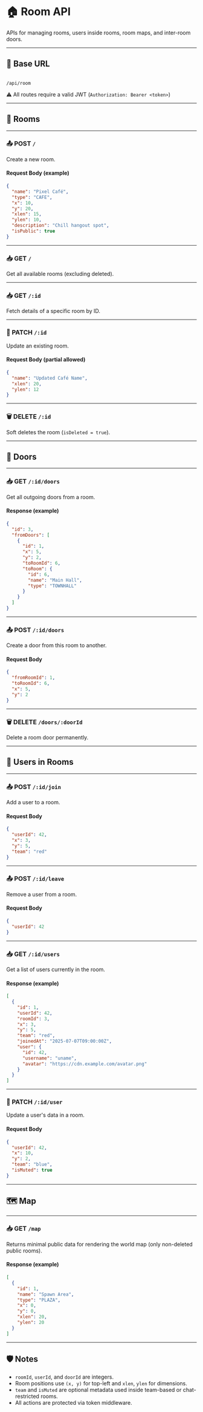 # 🏠 Room API

APIs for managing rooms, users inside rooms, room maps, and inter-room doors.

---

## 📌 Base URL

```

/api/room
```

⚠️ All routes require a valid JWT (`Authorization: Bearer <token>`)

---

## 📁 Rooms

---

### 📤 POST `/`

Create a new room.

#### Request Body (example)

```json
{
  "name": "Pixel Café",
  "type": "CAFE",
  "x": 10,
  "y": 20,
  "xlen": 15,
  "ylen": 10,
  "description": "Chill hangout spot",
  "isPublic": true
}
```

---

### 📥 GET `/`

Get all available rooms (excluding deleted).

---

### 📥 GET `/:id`

Fetch details of a specific room by ID.

---

### 🔄 PATCH `/:id`

Update an existing room.

#### Request Body (partial allowed)

```json
{
  "name": "Updated Café Name",
  "xlen": 20,
  "ylen": 12
}
```

---

### 🗑️ DELETE `/:id`

Soft deletes the room (`isDeleted = true`).

---

## 🚪 Doors

---

### 📥 GET `/:id/doors`

Get all outgoing doors from a room.

#### Response (example)

```json
{
  "id": 3,
  "fromDoors": [
    {
      "id": 1,
      "x": 5,
      "y": 2,
      "toRoomId": 6,
      "toRoom": {
        "id": 6,
        "name": "Main Hall",
        "type": "TOWNHALL"
      }
    }
  ]
}
```

---

### 📤 POST `/:id/doors`

Create a door from this room to another.

#### Request Body

```json
{
  "fromRoomId": 1,
  "toRoomId": 6,
  "x": 5,
  "y": 2
}
```

---

### 🗑️ DELETE `/doors/:doorId`

Delete a room door permanently.

---

## 🧍 Users in Rooms

---

### 📤 POST `/:id/join`

Add a user to a room.

#### Request Body

```json
{
  "userId": 42,
  "x": 3,
  "y": 5,
  "team": "red"
}
```

---

### 📤 POST `/:id/leave`

Remove a user from a room.

#### Request Body

```json
{
  "userId": 42
}
```

---

### 📥 GET `/:id/users`

Get a list of users currently in the room.

#### Response (example)

```json
[
  {
    "id": 1,
    "userId": 42,
    "roomId": 3,
    "x": 3,
    "y": 5,
    "team": "red",
    "joinedAt": "2025-07-07T09:00:00Z",
    "user": {
      "id": 42,
      "username": "uname",
      "avatar": "https://cdn.example.com/avatar.png"
    }
  }
]
```

---

### 🔄 PATCH `/:id/user`

Update a user's data in a room.

#### Request Body

```json
{
  "userId": 42,
  "x": 10,
  "y": 2,
  "team": "blue",
  "isMuted": true
}
```

---

## 🗺️ Map

---

### 📥 GET `/map`

Returns minimal public data for rendering the world map (only non-deleted public rooms).

#### Response (example)

```json
[
  {
    "id": 1,
    "name": "Spawn Area",
    "type": "PLAZA",
    "x": 0,
    "y": 0,
    "xlen": 20,
    "ylen": 20
  }
]
```

---

## 🛡️ Notes

- `roomId`, `userId`, and `doorId` are integers.
- Room positions use `(x, y)` for top-left and `xlen`, `ylen` for dimensions.
- `team` and `isMuted` are optional metadata used inside team-based or chat-restricted rooms.
- All actions are protected via token middleware.

